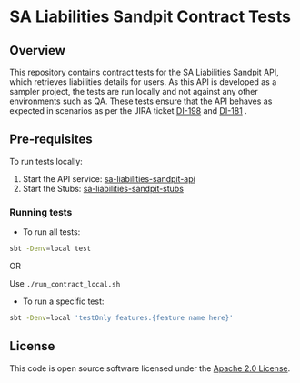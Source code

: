 
# SA Liabilities Sandpit Contract Tests

## Overview
This repository contains contract tests for the SA Liabilities Sandpit API, which retrieves liabilities details for users.
As this API is developed as a sampler project, the tests are run locally and not against any other environments such as QA. 
These tests ensure that the API behaves as expected in scenarios as per the JIRA ticket  [DI-198]("https://jira.tools.tax.service.gov.uk/browse/DI-198") and [DI-181]("https://jira.tools.tax.service.gov.uk/browse/DI-181") .

## Pre-requisites
To run tests locally:
1. Start the API service: [sa-liabilities-sandpit-api](https://github.com/hmrc/sa-liabilities-sandpit-api)
2. Start the Stubs: [sa-liabilities-sandpit-stubs](https://github.com/hmrc/sa-liabilities-sandpit-stubs)

### Running tests
 
* To run all tests:

```bash
sbt -Denv=local test 
```
OR

Use `./run_contract_local.sh`
* To run a specific test:

```bash
sbt -Denv=local 'testOnly features.{feature name here}'
```

## License

This code is open source software licensed under the [Apache 2.0 License]("http://www.apache.org/licenses/LICENSE-2.0.html").
